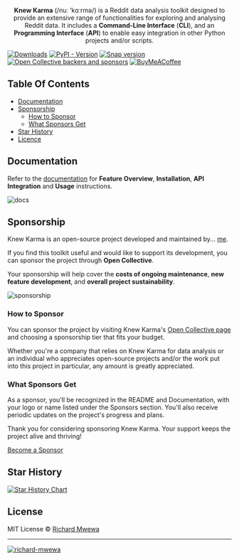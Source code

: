 <p align="center"><strong>Knew Karma</strong> (/nuː ‘kɑːrmə/) is a Reddit data analysis toolkit designed to provide an extensive range of
functionalities for exploring and analysing Reddit data. It includes a <strong>Command-Line Interface</strong> (<strong>CLI</strong>), and an
<strong>Programming Interface</strong> (<strong>API</strong>) to enable easy integration in other Python projects and/or scripts.
</p>

[![Downloads](https://img.shields.io/pepy/dt/knewkarma?logo=pypi)](https://pepy.tech/project/knewkarma) [![PyPI - Version](https://img.shields.io/pypi/v/knewkarma?logo=pypi&link=https%3A%2F%2Fpypi.org%2Fproject%2Fknewkarma)](https://pypi.org/project/knewkarma) [![Snap version](https://img.shields.io/snapcraft/v/knewkarma/latest/stable?logo=snapcraft&color=%23BB431A)](https://snapcraft.io/knewkarma) [![Open Collective backers and sponsors](https://img.shields.io/opencollective/all/knewkarma?logo=open-collective)](https://opencollective.com/knewkarma) [![BuyMeACoffee](https://img.shields.io/badge/Buy%20Me%20a%20Coffee-ffdd00?style=flat&logo=buy-me-a-coffee&logoColor=black)](https://buymeacoffee.com/rly0nheart)

## Table Of Contents

* [Documentation](#documentation)
* [Sponsorship](#sponsorship)
    * [How to Sponsor](#how-to-sponsor)
    * [What Sponsors Get](#what-sponsors-get)
* [Star History](#star-history)
* [Licence](#license)

## Documentation

Refer to the [documentation](https://knewkarma.readthedocs.io) for **Feature Overview**, **Installation**, **API
Integration** and
**Usage** instructions.

![docs](https://github.com/user-attachments/assets/1cfd097c-e5fa-4fe0-98f8-a7dd9d37c555)

## Sponsorship

Knew Karma is an open-source project developed and maintained by... [me](https://gravatar.com/rly0nheart).

If you find this toolkit useful and would like to support its development, you can sponsor the project
through **Open Collective**.

Your sponsorship will help cover the **costs of ongoing maintenance**, **new feature development**, and **overall
project
sustainability**.

![sponsorship](https://github.com/user-attachments/assets/d6e6f97b-d6d7-40d9-965d-ed9a3dbc095e)

### How to Sponsor

You can sponsor the project by visiting Knew Karma's [Open Collective page](https://opencollective.com/knewkarma) and
choosing a
sponsorship tier that fits your budget.

Whether you're a company that relies on Knew Karma for data analysis or an individual who appreciates open-source
projects and/or the work put into this project in particular, any amount is greatly appreciated.

### What Sponsors Get

As a sponsor, you'll be recognized in the README and Documentation, with your logo or name listed under the Sponsors
section. You'll also
receive periodic updates on the project's progress and plans.

Thank you for considering sponsoring Knew Karma. Your support keeps the project alive and thriving!

[Become a Sponsor](https://opencollective.com/knewkarma)

## Star History

<a href="https://star-history.com/#rly0nheart/knewkarma&Date">
 <picture>
   <source media="(prefers-color-scheme: dark)" srcset="https://api.star-history.com/svg?repos=rly0nheart/knewkarma&type=Date&theme=dark" />
   <source media="(prefers-color-scheme: light)" srcset="https://api.star-history.com/svg?repos=rly0nheart/knewkarma&type=Date" />
   <img alt="Star History Chart" src="https://api.star-history.com/svg?repos=rly0nheart/knewkarma&type=Date" />
 </picture>
</a>

## License

MIT License © [Richard Mwewa](https://gravatar.com/rly0nheart)

***

[![richard-mwewa](https://github.com/user-attachments/assets/5b29ee58-ea36-4ec0-aea3-4b2f9f7999fb)](https://gravatar.com/rly0nheart)
